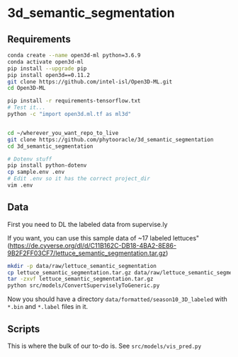 # 3d_semantic_segmentation

## Requirements

```bash
conda create --name open3d-ml python=3.6.9
conda activate open3d-ml
pip install --upgrade pip
pip install open3d==0.11.2
git clone https://github.com/intel-isl/Open3D-ML.git
cd Open3D-ML

pip install -r requirements-tensorflow.txt
# Test it...
python -c "import open3d.ml.tf as ml3d"


cd ~/wherever_you_want_repo_to_live
git clone https://github.com/phytooracle/3d_semantic_segmentation
cd 3d_semantic_segmentation

# Dotenv stuff
pip install python-dotenv 
cp sample.env .env
# Edit .env so it has the correct project_dir
vim .env
```



## Data

First you need to DL the labeled data from supervise.ly

If you want, you can use this sample data of ~17 labeled lettuces" (https://de.cyverse.org/dl/d/C11B162C-DB18-4BA2-8E86-9B2F2FF03CF7/lettuce_semantic_segmentation.tar.gz)

```bash
mkdir -p data/raw/lettuce_semantic_segmentation
cp lettuce_semantic_segmentation.tar.gz data/raw/lettuce_semantic_segmentation
tar -zxvf lettuce_semantic_segmentation.tar.gz
python src/models/ConvertSuperviselyToGeneric.py
```

Now you should have a directory `data/formatted/season10_3D_labeled` with `*.bin` and `*.label` files in it.


## Scripts

This is where the bulk of our to-do is.  See `src/models/vis_pred.py`

